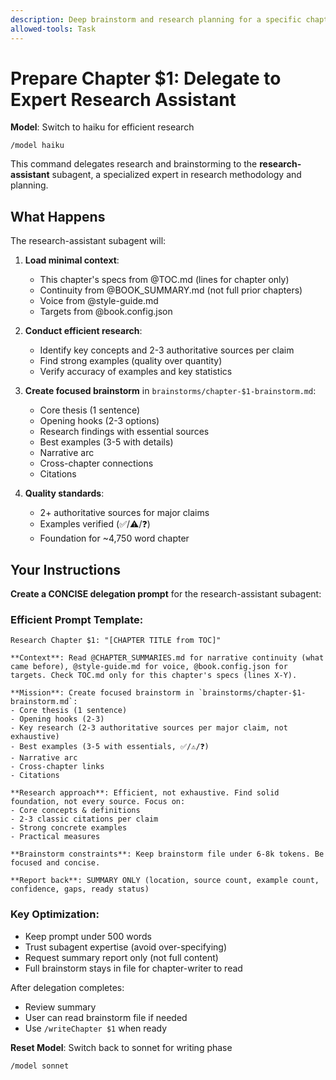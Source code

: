 ```yaml
---
description: Deep brainstorm and research planning for a specific chapter
allowed-tools: Task
---
```


# Prepare Chapter $1: Delegate to Expert Research Assistant

**Model**: Switch to haiku for efficient research
```
/model haiku
```

This command delegates research and brainstorming to the **research-assistant** subagent, a specialized expert in research methodology and planning.

## What Happens

The research-assistant subagent will:

1. **Load minimal context**:
   - This chapter's specs from @TOC.md (lines for chapter only)
   - Continuity from @BOOK_SUMMARY.md (not full prior chapters)
   - Voice from @style-guide.md
   - Targets from @book.config.json

2. **Conduct efficient research**:
   - Identify key concepts and 2-3 authoritative sources per claim
   - Find strong examples (quality over quantity)
   - Verify accuracy of examples and key statistics

3. **Create focused brainstorm** in `brainstorms/chapter-$1-brainstorm.md`:
   - Core thesis (1 sentence)
   - Opening hooks (2-3 options)
   - Research findings with essential sources
   - Best examples (3-5 with details)
   - Narrative arc
   - Cross-chapter connections
   - Citations

4. **Quality standards**:
   - 2+ authoritative sources for major claims
   - Examples verified (✅/⚠️/❓)
   - Foundation for ~4,750 word chapter

## Your Instructions

**Create a CONCISE delegation prompt** for the research-assistant subagent:

### Efficient Prompt Template:

```
Research Chapter $1: "[CHAPTER TITLE from TOC]"

**Context**: Read @CHAPTER_SUMMARIES.md for narrative continuity (what came before), @style-guide.md for voice, @book.config.json for targets. Check TOC.md only for this chapter's specs (lines X-Y).

**Mission**: Create focused brainstorm in `brainstorms/chapter-$1-brainstorm.md`:
- Core thesis (1 sentence)
- Opening hooks (2-3)
- Key research (2-3 authoritative sources per major claim, not exhaustive)
- Best examples (3-5 with essentials, ✅/⚠️/❓)
- Narrative arc
- Cross-chapter links
- Citations

**Research approach**: Efficient, not exhaustive. Find solid foundation, not every source. Focus on:
- Core concepts & definitions
- 2-3 classic citations per claim
- Strong concrete examples
- Practical measures

**Brainstorm constraints**: Keep brainstorm file under 6-8k tokens. Be focused and concise.

**Report back**: SUMMARY ONLY (location, source count, example count, confidence, gaps, ready status)
```

### Key Optimization:
- Keep prompt under 500 words
- Trust subagent expertise (avoid over-specifying)
- Request summary report only (not full content)
- Full brainstorm stays in file for chapter-writer to read

After delegation completes:
- Review summary
- User can read brainstorm file if needed
- Use `/writeChapter $1` when ready

**Reset Model**: Switch back to sonnet for writing phase
```
/model sonnet
```